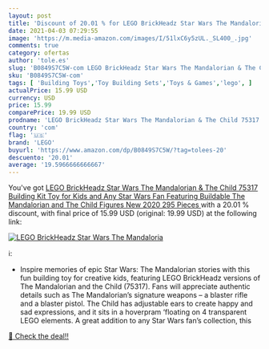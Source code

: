 ```yaml
---
layout: post
title: 'Discount of 20.01 % for LEGO BrickHeadz Star Wars The Mandaloria'
date: 2021-04-03 07:29:55
image: 'https://m.media-amazon.com/images/I/51lxC6y5zUL._SL400_.jpg'
comments: true
category: ofertas
author: 'tole.es'
slug: 'B0849S7C5W-com LEGO BrickHeadz Star Wars The Mandalorian & The Child...'
sku: 'B0849S7C5W-com'
tags: [ 'Building Toys','Toy Building Sets','Toys & Games','lego', ]
actualPrice: 15.99 USD
currency: USD
price: 15.99
comparePrice: 19.99 USD
prodname: 'LEGO BrickHeadz Star Wars The Mandalorian & The Child 75317 Building Kit  Toy for Kids and Any Star Wars Fan Featuring Buildable The Mandalorian and The Child Figures  New 2020  295 Pieces '
country: 'com'
flag: '🇺🇸'
brand: 'LEGO'
buyurl: 'https://www.amazon.com/dp/B0849S7C5W/?tag=tolees-20'
descuento: '20.01'
average: '19.5966666666667'
---
```


You've got [LEGO BrickHeadz Star Wars The Mandalorian & The Child 75317 Building Kit  Toy for Kids and Any Star Wars Fan Featuring Buildable The Mandalorian and The Child Figures  New 2020  295 Pieces ](https://www.amazon.com/dp/B0849S7C5W/?tag=tolees-20) with a  20.01 % discount, with final price of 15.99 USD (original: 19.99 USD) at the following link:

[![LEGO BrickHeadz Star Wars The Mandaloria](https://m.media-amazon.com/images/I/51lxC6y5zUL._SL400_.jpg)](https://www.amazon.com/dp/B0849S7C5W/?tag=tolees-20)

ℹ️:

- Inspire memories of epic Star Wars: The Mandalorian stories with this fun building toy for creative kids, featuring LEGO BrickHeadz versions of The Mandalorian and the Child (75317). Fans will appreciate authentic details such as The Mandalorian’s signature weapons – a blaster rifle and a blaster pistol. The Child has adjustable ears to create happy and sad expressions, and it sits in a hoverpram ‘floating on 4 transparent LEGO elements. A great addition to any Star Wars fan’s collection, this

[🛒 Check the deal!!](https://www.amazon.com/dp/B0849S7C5W/?tag=tolees-20)
